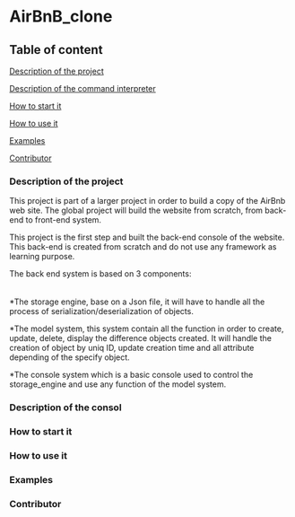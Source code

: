 # AirBnB_clone
## Table of content

[Description of the project](#Description-of-the-project)

[Description of the command interpreter](#Description-of-the-command-interpreter)

[How to start it](#How-to-start-it)

[How to use it](#How-to-use-it)

[Examples](#Example)

[Contributor](#Contributor)

### Description of the project

This project is part of a larger project in order to build a copy of the AirBnb web site. The global project will build the website from scratch, from back-end to front-end system. 

This project is the first step and built the back-end console of the website. This back-end is created from scratch and do not use any framework as learning purpose.

The back end system is based on 3 components:

######
*The storage engine, base on a Json file, it will have to handle all the process of serialization/deserialization of objects.

*The model system, this system contain all the function in order to create, update, delete, display the difference objects created. 
It will handle the creation of object by uniq ID, update creation time and all attribute depending of the specify object.

*The console system which is a basic console used to control the storage_engine and use any function of the model system.

### Description of the consol

### How to start it

### How to use it

### Examples

### Contributor
